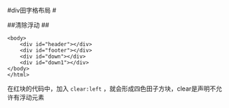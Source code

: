 #div田字格布局 #

##清除浮动 ##
	<!DOCTYPE html>
    <html>
    <head>
	<meta charset="utf-8">
	<meta http-equiv="X-UA-Compatible" content="IE=edge">
	<title></title>
	<style>
		#header{
			float: left;
			background-color: blue;
			width: 200px;
			height:200px;
		}
		#footer{
			float: left;
			background-color: gray;
			width: 200px;
			height:200px;
		}
		#down{
			float: left;
			background-color: red;
			width:200px;
			height: 200px;
			clear: left;
		}
		#down1{
			float: left;
			background-color: orange;
			width: 200px;
			height: 200px;
		}
	</style>
    </head>

    <body>
	    <div id="header"></div>
	    <div id="footer"></div>
	    <div id="down"></div>
	    <div id="down1"></div>
    </body>
    </html>


在红块的代码中，加入 `clear:left` ，就会形成四色田子方块，clear是声明不允许有浮动元素